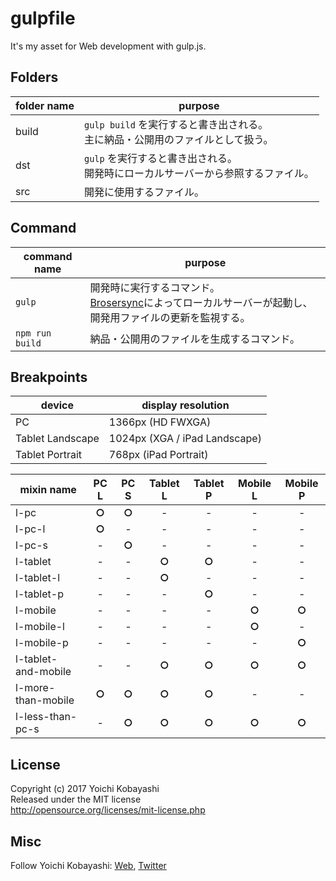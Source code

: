 # gulpfile

It's my asset for Web development with gulp.js.

## Folders

| folder name | purpose |
| --- | --- |
| build | `gulp build` を実行すると書き出される。<br>主に納品・公開用のファイルとして扱う。 |
| dst | `gulp` を実行すると書き出される。<br>開発時にローカルサーバーから参照するファイル。 |
| src | 開発に使用するファイル。 |

## Command

| command name | purpose |
| --- | --- |
| `gulp` | 開発時に実行するコマンド。<br>[Brosersync](https://github.com/browsersync/browser-sync)によってローカルサーバーが起動し、開発用ファイルの更新を監視する。 |
| `npm run build` | 納品・公開用のファイルを生成するコマンド。 |

## Breakpoints

| device | display resolution |
| --- | --- |
| PC | 1366px (HD FWXGA) |
| Tablet Landscape | 1024px (XGA / iPad Landscape) |
| Tablet Portrait | 768px (iPad Portrait) |

| mixin name | PC L | PC S | Tablet L | Tablet P | Mobile L | Mobile P |
| --- | :---: | :---: | :---: | :---: | :---: | :---: |
| l-pc | **○** | **○** | - | - | - | - |
| l-pc-l | **○** | - | - | - | - | - |
| l-pc-s | - | **○** | - | - | - | - |
| l-tablet | - | - | **○** | **○** | - | - |
| l-tablet-l | - | - | **○** | - | - | - |
| l-tablet-p | - | - | - | **○** | - | - |
| l-mobile | - | - | - | - | **○** | **○** |
| l-mobile-l | - | - | - | - | **○** | - |
| l-mobile-p | - | - | - | - | - | **○** |
| l-tablet-and-mobile | - | - | **○** | **○** | **○** | **○** |
| l-more-than-mobile | **○** | **○** | **○** | **○** | - | - |
| l-less-than-pc-s | - | **○** | **○** | **○** | **○** | **○** |

## License

Copyright (c) 2017 Yoichi Kobayashi  
Released under the MIT license  
http://opensource.org/licenses/mit-license.php

## Misc

Follow Yoichi Kobayashi: [Web](http://www.tplh.net/), [Twitter](https://twitter.com/ykob0123)
